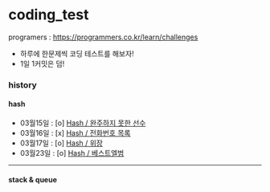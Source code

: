 # coding_test

programers : https://programmers.co.kr/learn/challenges

- 하루에 한문제씩 코딩 테스트를 해보자!
- 1일 1커밋은 덤!

### history

#### hash
- 03월15일 : [o] [Hash / 완주하지 못한 선수](https://github.com/yjkim0083/coding_test/blob/main/programers/hash/md/hash_1.md)
- 03월16일 : [x] [Hash / 전화번호 목록](https://github.com/yjkim0083/coding_test/blob/main/programers/hash/md/hash_2.md)
- 03월17일 : [o] [Hash / 위장](https://github.com/yjkim0083/coding_test/blob/main/programers/hash/md/hash_3.md)
- 03월23일 : [o] [Hash / 베스트엘범](https://github.com/yjkim0083/coding_test/blob/main/programers/hash/md/hash_4.md)
---
#### stack & queue

